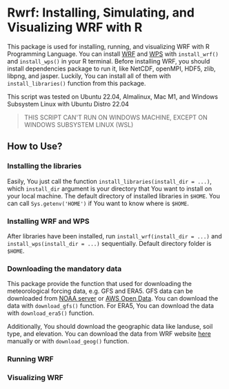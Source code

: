 # Rwrf: Installing, Simulating, and Visualizing WRF with R

This package is used for installing, running, and visualizing WRF with R Programming Language. You can install [WRF](https://github.com/wrf-model/WRF) and [WPS](https://github.com/wrf-model/WPS) with `install_wrf()` and `install_wps()` in your R terminal. Before installing WRF, you should install dependencies package to run it, like NetCDF, openMPI, HDF5, zlib, libpng, and jasper. Luckily, You can install all of them with `install_libraries()` function from this package.

This script was tested on Ubuntu 22.04, Almalinux, Mac M1, and Windows Subsystem Linux with Ubuntu Distro 22.04

> THIS SCRIPT CAN'T RUN ON WINDOWS MACHINE, EXCEPT ON WINDOWS SUBSYSTEM LINUX (WSL)

## How to Use?

### Installing the libraries

Easily, You just call the function `install_libraries(install_dir = ...)`, which `install_dir` argument is your directory that You want to install on your local machine. The default directory of installed libraries in `$HOME`. You can call `Sys.getenv('HOME')` if You want to know where is `$HOME`.

### Installing WRF and WPS

After libraries have been installed, run `install_wrf(install_dir = ...)` and `install_wps(install_dir = ...)` sequentially. Default directory folder is `$HOME`.

### Downloading the mandatory data

This package provide the function that used for downloading the meteorological forcing data, e.g. GFS and ERA5. GFS data can be downloaded from [NOAA server](https://nomads.ncep.noaa.gov) or [AWS Open Data](https://registry.opendata.aws/noaa-gfs-bdp-pds/). You can download the data with `download_gfs()` function. For ERA5, You can download the data with `download_era5()` function.

Additionally, You should download the geographic data like landuse, soil type, and elevation. You can download the data from WRF website [here](https://www2.mmm.ucar.edu/wrf/src/wps_files/geog_high_res_mandatory.tar.gz) manually or with `download_geog()` function.

### Running WRF

### Visualizing WRF
